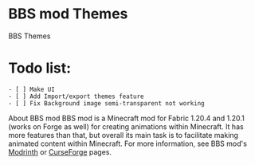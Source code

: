 # BBS mod Themes

BBS Themes

# Todo list:
    - [ ] Make UI
    - [ ] Add Import/export themes feature
    - [ ] Fix Background image semi-transparent not working


About BBS mod
BBS mod is a Minecraft mod for Fabric 1.20.4 and 1.20.1 (works on Forge as well) for creating animations within Minecraft. It has more features than that, but overall its main task is to facilitate making animated content within Minecraft. For more information, see BBS mod's [Modrinth](https://modrinth.com/mod/bbs-mod/) or [CurseForge](https://www.curseforge.com/minecraft/mc-mods/bbs-mod) pages.


